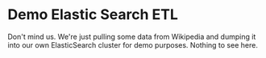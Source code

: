 # Demo Elastic Search ETL

Don't mind us. We're just pulling some data from Wikipedia and dumping it into our own ElasticSearch cluster for demo purposes. Nothing to see here.
